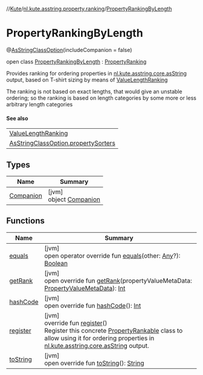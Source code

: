 //[Kute](../../../index.md)/[nl.kute.asstring.property.ranking](../index.md)/[PropertyRankingByLength](index.md)

# PropertyRankingByLength

@[AsStringClassOption](../../nl.kute.asstring.annotation.option/-as-string-class-option/index.md)(includeCompanion = false)

open class [PropertyRankingByLength](index.md) : [PropertyRanking](../-property-ranking/index.md)

Provides ranking for ordering properties in [nl.kute.asstring.core.asString](../../nl.kute.asstring.core/as-string.md) output, based on T-shirt sizing by means of [ValueLengthRanking](../-value-length-ranking/index.md)

The ranking is not based on exact lengths, that would give an unstable ordering; so the ranking is based on length categories by some more or less arbitrary length categories

#### See also

| |
|---|
| [ValueLengthRanking](../-value-length-ranking/index.md) |
| [AsStringClassOption.propertySorters](../../nl.kute.asstring.annotation.option/-as-string-class-option/property-sorters.md) |

## Types

| Name | Summary |
|---|---|
| [Companion](-companion/index.md) | [jvm]<br>object [Companion](-companion/index.md) |

## Functions

| Name | Summary |
|---|---|
| [equals](../-property-ranking/equals.md) | [jvm]<br>open operator override fun [equals](../-property-ranking/equals.md)(other: [Any](https://kotlinlang.org/api/latest/jvm/stdlib/kotlin/-any/index.html)?): [Boolean](https://kotlinlang.org/api/latest/jvm/stdlib/kotlin/-boolean/index.html) |
| [getRank](get-rank.md) | [jvm]<br>open override fun [getRank](get-rank.md)(propertyValueMetaData: [PropertyValueMetaData](../-property-value-meta-data/index.md)): [Int](https://kotlinlang.org/api/latest/jvm/stdlib/kotlin/-int/index.html) |
| [hashCode](../-property-ranking/hash-code.md) | [jvm]<br>open override fun [hashCode](../-property-ranking/hash-code.md)(): [Int](https://kotlinlang.org/api/latest/jvm/stdlib/kotlin/-int/index.html) |
| [register](../-property-ranking/register.md) | [jvm]<br>override fun [register](../-property-ranking/register.md)()<br>Register this concrete [PropertyRankable](../-property-rankable/index.md) class to allow using it for ordering properties in [nl.kute.asstring.core.asString](../../nl.kute.asstring.core/as-string.md) output. |
| [toString](../-property-ranking/to-string.md) | [jvm]<br>open override fun [toString](../-property-ranking/to-string.md)(): [String](https://kotlinlang.org/api/latest/jvm/stdlib/kotlin/-string/index.html) |
